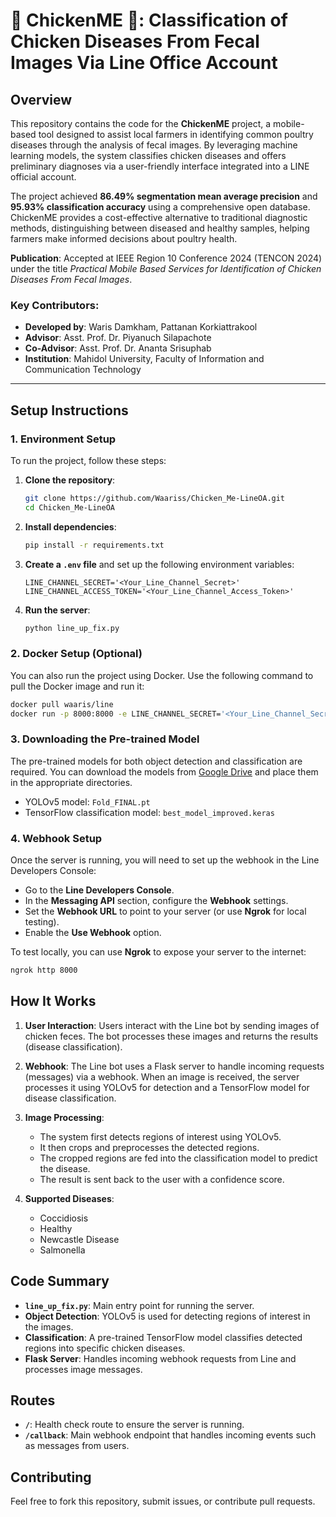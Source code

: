 # 🐔 ChickenME 🐣: Classification of Chicken Diseases From Fecal Images Via Line Office Account

## Overview
This repository contains the code for the **ChickenME** project, a mobile-based tool designed to assist local farmers in identifying common poultry diseases through the analysis of fecal images. By leveraging machine learning models, the system classifies chicken diseases and offers preliminary diagnoses via a user-friendly interface integrated into a LINE official account.

The project achieved **86.49% segmentation mean average precision** and **95.93% classification accuracy** using a comprehensive open database. ChickenME provides a cost-effective alternative to traditional diagnostic methods, distinguishing between diseased and healthy samples, helping farmers make informed decisions about poultry health.

**Publication**: Accepted at IEEE Region 10 Conference 2024 (TENCON 2024) under the title *Practical Mobile Based Services for Identification of Chicken Diseases From Fecal Images*.

### Key Contributors:
- **Developed by**: Waris Damkham, Pattanan Korkiattrakool
- **Advisor**: Asst. Prof. Dr. Piyanuch Silapachote
- **Co-Advisor**: Asst. Prof. Dr. Ananta Srisuphab
- **Institution**: Mahidol University, Faculty of Information and Communication Technology

---

## Setup Instructions

### 1. Environment Setup
To run the project, follow these steps:

1. **Clone the repository**:
   ```bash
   git clone https://github.com/Waariss/Chicken_Me-LineOA.git
   cd Chicken_Me-LineOA
   ```

2. **Install dependencies**:
   ```bash
   pip install -r requirements.txt
   ```

3. **Create a `.env` file** and set up the following environment variables:
   ```
   LINE_CHANNEL_SECRET='<Your_Line_Channel_Secret>'
   LINE_CHANNEL_ACCESS_TOKEN='<Your_Line_Channel_Access_Token>'
   ```

4. **Run the server**:
   ```bash
   python line_up_fix.py
   ```

### 2. Docker Setup (Optional)
You can also run the project using Docker. Use the following command to pull the Docker image and run it:

```bash
docker pull waaris/line
docker run -p 8000:8000 -e LINE_CHANNEL_SECRET='<Your_Line_Channel_Secret>' -e LINE_CHANNEL_ACCESS_TOKEN='<Your_Line_Channel_Access_Token>' waaris/line:latest
```
### 3. Downloading the Pre-trained Model
The pre-trained models for both object detection and classification are required. You can download the models from [Google Drive](https://drive.google.com/drive/folders/1FlIJu6P79gaXv6O37tYnRBv-afmvCCm-?usp=sharing) and place them in the appropriate directories.

- YOLOv5 model: `Fold_FINAL.pt`
- TensorFlow classification model: `best_model_improved.keras`

### 4. Webhook Setup
Once the server is running, you will need to set up the webhook in the Line Developers Console:

- Go to the **Line Developers Console**.
- In the **Messaging API** section, configure the **Webhook** settings.
- Set the **Webhook URL** to point to your server (or use **Ngrok** for local testing).
- Enable the **Use Webhook** option.

To test locally, you can use **Ngrok** to expose your server to the internet:
```bash
ngrok http 8000
```

## How It Works

1. **User Interaction**: Users interact with the Line bot by sending images of chicken feces. The bot processes these images and returns the results (disease classification).
   
2. **Webhook**: The Line bot uses a Flask server to handle incoming requests (messages) via a webhook. When an image is received, the server processes it using YOLOv5 for detection and a TensorFlow model for disease classification.

3. **Image Processing**:
   - The system first detects regions of interest using YOLOv5.
   - It then crops and preprocesses the detected regions.
   - The cropped regions are fed into the classification model to predict the disease.
   - The result is sent back to the user with a confidence score.

4. **Supported Diseases**:
   - Coccidiosis
   - Healthy
   - Newcastle Disease
   - Salmonella

## Code Summary

- **`line_up_fix.py`**: Main entry point for running the server.
- **Object Detection**: YOLOv5 is used for detecting regions of interest in the images.
- **Classification**: A pre-trained TensorFlow model classifies detected regions into specific chicken diseases.
- **Flask Server**: Handles incoming webhook requests from Line and processes image messages.
  
## Routes

- **`/`**: Health check route to ensure the server is running.
- **`/callback`**: Main webhook endpoint that handles incoming events such as messages from users.
  
## Contributing
Feel free to fork this repository, submit issues, or contribute pull requests.
